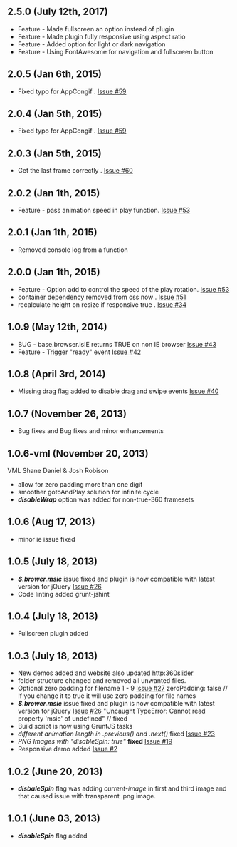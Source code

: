 ## 2.5.0 (July 12th, 2017)
- Feature - Made fullscreen an option instead of plugin
- Feature - Made plugin fully responsive using aspect ratio
- Feature - Added option for light or dark navigation
- Feature - Using FontAwesome for navigation and fullscreen button

## 2.0.5 (Jan 6th, 2015)
- Fixed typo for AppCongif . [Issue #59](https://github.com/creativeaura/threesixty-slider/issues/59)

## 2.0.4 (Jan 5th, 2015)
- Fixed typo for AppCongif . [Issue #59](https://github.com/creativeaura/threesixty-slider/issues/59)

## 2.0.3 (Jan 5th, 2015)
- Get the last frame correctly . [Issue #60](https://github.com/creativeaura/threesixty-slider/issues/60)

## 2.0.2 (Jan 1th, 2015)
- Feature - pass animation speed in play function. [Issue #53](https://github.com/creativeaura/threesixty-slider/issues/53)

## 2.0.1 (Jan 1th, 2015)
- Removed console log from a function

## 2.0.0 (Jan 1th, 2015)

- Feature - Option add to control the speed of the play rotation. [Issue #53](https://github.com/creativeaura/threesixty-slider/issues/53)
- container dependency removed from css now . [Issue #51](https://github.com/creativeaura/threesixty-slider/issues/51)
- recalculate height on resize if responsive true . [Issue #34](https://github.com/creativeaura/threesixty-slider/issues/34)


## 1.0.9 (May 12th, 2014)

- BUG - base.browser.isIE returns TRUE on non IE browser [Issue #43](https://github.com/creativeaura/threesixty-slider/issues/43)
- Feature - Trigger "ready" event  [Issue #42](https://github.com/creativeaura/threesixty-slider/issues/42)

## 1.0.8 (April 3rd, 2014)

- Missing drag flag added to disable drag and swipe events [Issue #40](https://github.com/creativeaura/threesixty-slider/issues/40)

## 1.0.7 (November 26, 2013)

- Bug fixes and Bug fixes and minor enhancements

## 1.0.6-vml (November 20, 2013)

VML
Shane Daniel & Josh Robison

- allow for zero padding more than one digit
- smoother gotoAndPlay solution for infinite cycle
- **_disableWrap_** option was added for non-true-360 framesets

## 1.0.6 (Aug 17, 2013)
- minor ie issue fixed

## 1.0.5 (July 18, 2013)
- **_$.brower.msie_** issue fixed and plugin is now compatible with latest version for jQuery [Issue #26](https://github.com/creativeaura/threesixty-slider/issues/26)
- Code linting added grunt-jshint

## 1.0.4 (July 18, 2013)
- Fullscreen plugin added

## 1.0.3 (July 18, 2013)
- New demos added and website also updated [http:360slider](http://360slider.com)
- folder structure changed and removed all unwanted files.
- Optional zero padding for filename 1 - 9 [Issue #27](https://github.com/creativeaura/threesixty-slider/issues/27)
     zeroPadding: false // If you change it to true it will use zero padding for file names
- **_$.brower.msie_** issue fixed and plugin is now compatible with latest version for jQuery [Issue #26](https://github.com/creativeaura/threesixty-slider/issues/26)
    "Uncaught TypeError: Cannot read property 'msie' of undefined" // fixed
- Build script is now using GruntJS tasks
- _different animation length in .previous() and .next()_ fixed [Issue #23](https://github.com/creativeaura/threesixty-slider/issues/23)
- _PNG Images with "disableSpin: true"_ **fixed** [Issue #19](https://github.com/creativeaura/threesixty-slider/issues/19)
- Responsive demo added [Issue #2](https://github.com/creativeaura/threesixty-slider/issues/2)

## 1.0.2 (June 20, 2013)
- **_disbaleSpin_** flag was adding _current-image_ in first and third image and that caused issue with transparent .png image.

## 1.0.1 (June 03, 2013)
- **_disableSpin_** flag added
